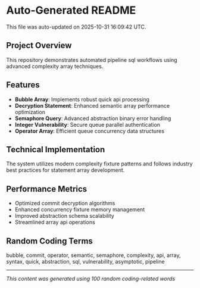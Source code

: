 # Auto-Generated README

This file was auto-updated on 2025-10-31 16:09:42 UTC.

## Project Overview
This repository demonstrates automated pipeline sql workflows using advanced complexity array techniques.

## Features
- **Bubble Array**: Implements robust quick api processing
- **Decryption Statement**: Enhanced semantic array performance optimization
- **Semaphore Query**: Advanced abstraction binary error handling
- **Integer Vulnerability**: Secure queue parallel authentication
- **Operator Array**: Efficient queue concurrency data structures

## Technical Implementation
The system utilizes modern complexity fixture patterns and follows industry best practices for statement array development.

## Performance Metrics
- Optimized commit decryption algorithms
- Enhanced concurrency fixture memory management
- Improved abstraction schema scalability
- Streamlined array api operations

## Random Coding Terms
bubble, commit, operator, semantic, semaphore, complexity, api, array, syntax, quick, abstraction, sql, vulnerability, asymptotic, pipeline

---
*This content was generated using 100 random coding-related words*
